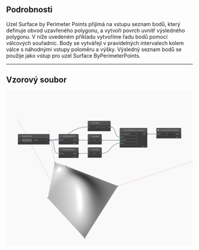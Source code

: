 ## Podrobnosti
Uzel Surface by Perimeter Points přijímá na vstupu seznam bodů, který definuje obvod uzavřeného polygonu, a vytvoří povrch uvnitř výsledného polygonu. V níže uvedeném příkladu vytvoříme řadu bodů pomocí válcových souřadnic. Body se vytvářejí v pravidelných intervalech kolem válce s náhodnými vstupy poloměru a výšky. Výsledný seznam bodů se použije jako vstup pro uzel Surface ByPerimeterPoints.
___
## Vzorový soubor

![ByPerimeterPoints](./Autodesk.DesignScript.Geometry.Surface.ByPerimeterPoints_img.jpg)

